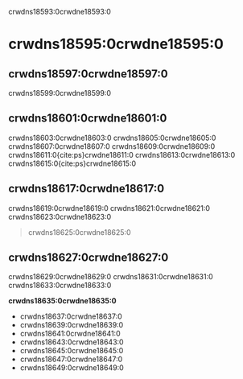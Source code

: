 crwdns18593:0crwdne18593:0
# crwdns18595:0crwdne18595:0

## crwdns18597:0crwdne18597:0
crwdns18599:0crwdne18599:0

## crwdns18601:0crwdne18601:0
crwdns18603:0crwdne18603:0 crwdns18605:0crwdne18605:0 crwdns18607:0crwdne18607:0 crwdns18609:0crwdne18609:0 crwdns18611:0{cite:ps}crwdne18611:0 crwdns18613:0crwdne18613:0 crwdns18615:0{cite:ps}crwdne18615:0

## crwdns18617:0crwdne18617:0
crwdns18619:0crwdne18619:0 crwdns18621:0crwdne18621:0 crwdns18623:0crwdne18623:0
> crwdns18625:0crwdne18625:0

## crwdns18627:0crwdne18627:0
crwdns18629:0crwdne18629:0 crwdns18631:0crwdne18631:0 crwdns18633:0crwdne18633:0

**crwdns18635:0crwdne18635:0**
* crwdns18637:0crwdne18637:0
* crwdns18639:0crwdne18639:0
* crwdns18641:0crwdne18641:0
* crwdns18643:0crwdne18643:0
* crwdns18645:0crwdne18645:0
* crwdns18647:0crwdne18647:0
* crwdns18649:0crwdne18649:0
